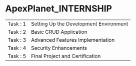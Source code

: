 # ApexPlanet_INTERNSHIP
<table>
 <tr>
  <td>Task : 1</td>
  <td>Setting Up the Development Environment</td>
 
 </tr>
  <tr>
  <td>Task : 2</td>
  <td>Basic CRUD Application</td>
 
 </tr>
  <tr>
  <td>Task : 3</td>
  <td> Advanced Features Implementation</td>
 
 </tr>
  <tr>
  <td>Task : 4</td>
  <td>Security Enhancements</td>
 
 </tr>
  <tr>
  <td>Task : 5</td>
  <td> Final Project and Certification</td>

 </tr>
</table>
